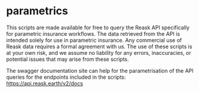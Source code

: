 # parametrics
This scripts are made available for free to query the Reask API specifically for parametric insurance workflows. The data retrieved from the API is intended solely for use in parametric insurance. Any commercial use of Reask data requires a formal agreement with us. The use of these scripts is at your own risk, and we assume no liability for any errors, inaccuracies, or potential issues that may arise from these scripts.

The swagger documentation site can help for the parametrisation of the API queries for the endpoints included in the scripts: https://api.reask.earth/v2/docs
